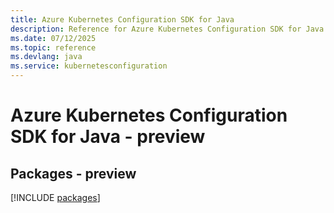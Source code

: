 ```yaml
---
title: Azure Kubernetes Configuration SDK for Java
description: Reference for Azure Kubernetes Configuration SDK for Java
ms.date: 07/12/2025
ms.topic: reference
ms.devlang: java
ms.service: kubernetesconfiguration
---
```

# Azure Kubernetes Configuration SDK for Java - preview
## Packages - preview
[!INCLUDE [packages](kubernetes-configuration-index.md)]